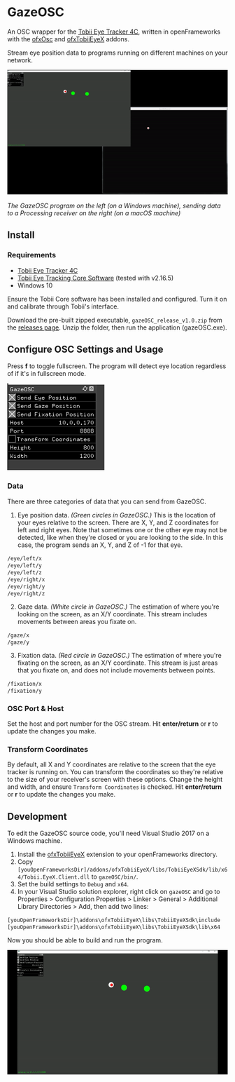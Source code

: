 # GazeOSC

An OSC wrapper for the [Tobii Eye Tracker 4C](https://gaming.tobii.com/tobii-eye-tracker-4c/), written in openFrameworks with the [ofxOsc](https://openframeworks.cc/documentation/ofxOsc/) and [ofxTobiiEyeX](https://github.com/TatsuyaOGth/ofxTobiiEyeX) addons.

Stream eye position data to programs running on different machines on your network.

![](/docs/demo.gif)

_The GazeOSC program on the left (on a Windows machine), sending data to a Processing receiver on the right (on a macOS machine)_

## Install

### Requirements

-   [Tobii Eye Tracker 4C](https://gaming.tobii.com/tobii-eye-tracker-4c/)
-   [Tobii Eye Tracking Core Software](https://gaming.tobii.com/getstarted/) (tested with v2.16.5)
-   Windows 10

Ensure the Tobii Core software has been installed and configured. Turn it on and calibrate through Tobii's interface.

Download the pre-built zipped executable, `gazeOSC_release_v1.0.zip` from the [releases page](https://github.com/cbroms/GazeOSC/releases/). Unzip the folder, then run the application (gazeOSC.exe).

## Configure OSC Settings and Usage

Press **f** to toggle fullscreen. The program will detect eye location regardless of if it's in fullscreen mode.

![](/docs/settings.png)

### Data

There are three categories of data that you can send from GazeOSC.

1. Eye position data. _(Green circles in GazeOSC.)_ This is the location of your eyes relative to the screen. There are X, Y, and Z coordinates for left and right eyes. Note that sometimes one or the other eye may not be detected, like when they're closed or you are looking to the side. In this case, the program sends an X, Y, and Z of -1 for that eye.

```
/eye/left/x
/eye/left/y
/eye/left/z
/eye/right/x
/eye/right/y
/eye/right/z
```

2. Gaze data. _(White circle in GazeOSC.)_ The estimation of where you're looking on the screen, as an X/Y coordinate. This stream includes movements between areas you fixate on.

```
/gaze/x
/gaze/y
```

3. Fixation data. _(Red circle in GazeOSC.)_ The estimation of where you're fixating on the screen, as an X/Y coordinate. This stream is just areas that you fixate on, and does not include movements between points.

```
/fixation/x
/fixation/y
```

### OSC Port & Host

Set the host and port number for the OSC stream. Hit **enter/return** or **r** to update the changes you make.

### Transform Coordinates

By default, all X and Y coordinates are relative to the screen that the eye tracker is running on. You can transform the coordinates so they're relative to the size of your receiver's screen with these options. Change the height and width, and ensure `Transform Coordinates` is checked. Hit **enter/return** or **r** to update the changes you make.

## Development

To edit the GazeOSC source code, you'll need Visual Studio 2017 on a Windows machine.

1. Install the [ofxTobiiEyeX](https://github.com/TatsuyaOGth/ofxTobiiEyeX) extension to your openFrameworks directory.
2. Copy `[youOpenFrameworksDir]/addons/ofxTobiiEyeX/libs/TobiiEyeXSdk/lib/x64/Tobii.EyeX.Client.dll` to `gazeOSC/bin/`.
3. Set the build settings to `Debug` and `x64`.
4. In your Visual Studio solution explorer, right click on `gazeOSC` and go to Properties > Configuration Properties > Linker > General > Additional Library Directories > Add, then add two lines:

```
[youOpenFrameworksDir]\addons\ofxTobiiEyeX\libs\TobiiEyeXSdk\include
[youOpenFrameworksDir]\addons\ofxTobiiEyeX\libs\TobiiEyeXSdk\lib\x64
```

Now you should be able to build and run the program.

![](/docs/full_demo.gif)
